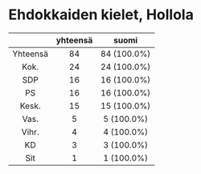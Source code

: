 # Ehdokkaiden kielet, Hollola

| |yhteensä|suomi|
|:---:|:---:|:---:|
|Yhteensä|84|84 (100.0%)|
|Kok.|24|24 (100.0%)|
|SDP|16|16 (100.0%)|
|PS|16|16 (100.0%)|
|Kesk.|15|15 (100.0%)|
|Vas.|5|5 (100.0%)|
|Vihr.|4|4 (100.0%)|
|KD|3|3 (100.0%)|
|Sit|1|1 (100.0%)|

